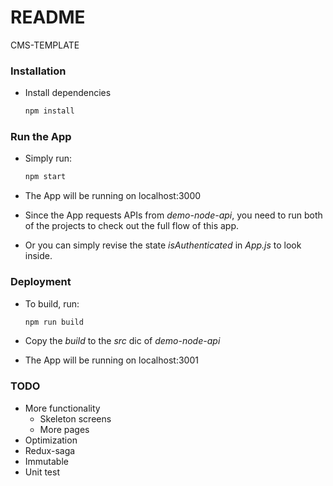 # README #

CMS-TEMPLATE

### Installation ###

* Install dependencies

    ```Bash
    npm install
    ```

### Run the App ###
 
* Simply run:

    ```Bash
    npm start
    ```
    
* The App will be running on localhost:3000
* Since the App requests APIs from _demo-node-api_, you need to run both of the projects to check out the full flow of this app.
* Or you can simply revise the state _isAuthenticated_ in _App.js_ to look inside. 

### Deployment ###  
 
* To build, run:

  ```Bash
  npm run build
  ```
* Copy the _build_ to the _src_ dic of _demo-node-api_
* The App will be running on localhost:3001


### TODO ###

* More functionality
    * Skeleton screens
    * More pages
* Optimization
* Redux-saga
* Immutable
* Unit test
